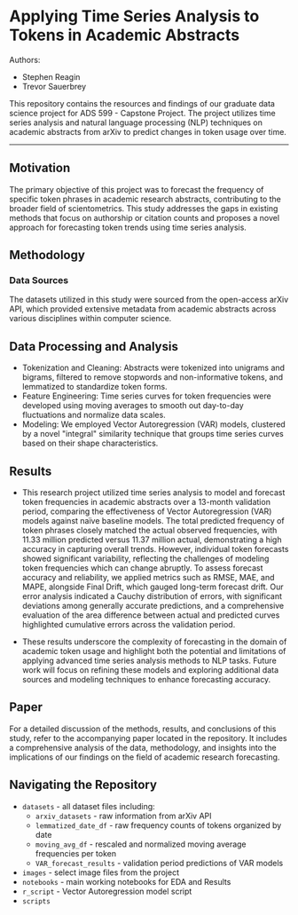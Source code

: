 # Applying Time Series Analysis to Tokens in Academic Abstracts

Authors:

* Stephen Reagin
* Trevor Sauerbrey

This repository contains the resources and findings of our graduate data science project for ADS 599 - Capstone Project. The project utilizes time series analysis and natural language processing (NLP) techniques on academic abstracts from arXiv to predict changes in token usage over time.

---

## Motivation

The primary objective of this project was to forecast the frequency of specific token phrases in academic research abstracts, contributing to the broader field of scientometrics. This study addresses the gaps in existing methods that focus on authorship or citation counts and proposes a novel approach for forecasting token trends using time series analysis.

## Methodology

### Data Sources
The datasets utilized in this study were sourced from the open-access arXiv API, which provided extensive metadata from academic abstracts across various disciplines within computer science.

## Data Processing and Analysis
- Tokenization and Cleaning: Abstracts were tokenized into unigrams and bigrams, filtered to remove stopwords and non-informative tokens, and lemmatized to standardize token forms.
- Feature Engineering: Time series curves for token frequencies were developed using moving averages to smooth out day-to-day fluctuations and normalize data scales.
- Modeling: We employed Vector Autoregression (VAR) models, clustered by a novel "integral" similarity technique that groups time series curves based on their shape characteristics.

## Results
- This research project utilized time series analysis to model and forecast token frequencies in academic abstracts over a 13-month validation period, comparing the effectiveness of Vector Autoregression (VAR) models against naïve baseline models. The total predicted frequency of token phrases closely matched the actual observed frequencies, with 11.33 million predicted versus 11.37 million actual, demonstrating a high accuracy in capturing overall trends. However, individual token forecasts showed significant variability, reflecting the challenges of modeling token frequencies which can change abruptly. To assess forecast accuracy and reliability, we applied metrics such as RMSE, MAE, and MAPE, alongside Final Drift, which gauged long-term forecast drift. Our error analysis indicated a Cauchy distribution of errors, with significant deviations among generally accurate predictions, and a comprehensive evaluation of the area difference between actual and predicted curves highlighted cumulative errors across the validation period.

- These results underscore the complexity of forecasting in the domain of academic token usage and highlight both the potential and limitations of applying advanced time series analysis methods to NLP tasks. Future work will focus on refining these models and exploring additional data sources and modeling techniques to enhance forecasting accuracy.

## Paper
For a detailed discussion of the methods, results, and conclusions of this study, refer to the accompanying paper located in the repository. It includes a comprehensive analysis of the data, methodology, and insights into the implications of our findings on the field of academic research forecasting.

## Navigating the Repository

* `datasets` - all dataset files including:
  * `arxiv_datasets` - raw information from arXiv API
  * `lemmatized_date_df` - raw frequency counts of tokens organized by date
  * `moving_avg_df` - rescaled and normalized moving average frequencies per token
  * `VAR_forecast_results` - validation period predictions of VAR models
* `images` - select image files from the project
* `notebooks` - main working notebooks for EDA and Results
* `r_script` - Vector Autoregression model script
* `scripts`

